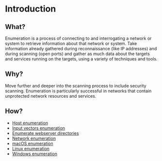# Introduction

## What?

Enumeration is a process of connecting to and interrogating a network or system to retrieve information about that 
network or system. Take information already gathered during reconnaissance (like IP addresses) and during scanning 
(open ports) and gather as much data about the targets and services running on the targets, using a variety of 
techniques and tools. 

## Why?

Move further and deeper into the scanning process to include security scanning. Enumeration is particularly successful 
in networks that contain unprotected network resources and services.

## How?

* [Host enumeration](host.md)
* [Input vectors enumeration](input-vectors.md)
* [Enumerate webserver directories](webserver.md)
* [Network enumeration](network.md)
* [macOS enumeration](macos.md)
* [Linux enumeration](linux.md)
* [Windows enumeration](windows.md)
